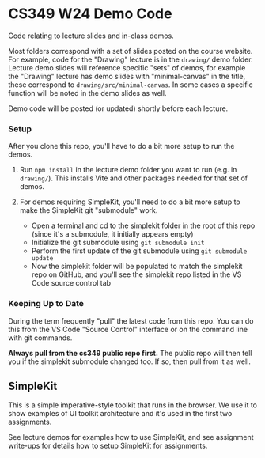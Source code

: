 # CS349 W24 Demo Code

Code relating to lecture slides and in-class demos.

Most folders correspond with a set of slides posted on the course website. For example, code for the "Drawing" lecture is in the `drawing/` demo folder. Lecture demo slides will reference specific "sets" of demos, for example the "Drawing" lecture has demo slides with "minimal-canvas" in the title, these correspond to `drawing/src/minimal-canvas`. In some cases a specific function will be noted in the demo slides as well.

Demo code will be posted (or updated) shortly before each lecture.

### Setup

After you clone this repo, you'll have to do a bit more setup to run the demos.

1. Run `npm install` in the lecture demo folder you want to run (e.g. in `drawing/`). This installs Vite and other packages needed for that set of demos.

2. For demos requiring SimpleKit, you'll need to do a bit more setup to make the SimpleKit git "submodule" work.

   - Open a terminal and cd to the simplekit folder in the root of this repo (since it's a submodule, it initially appears empty)
   - Initialize the git submodule using `git submodule init`
   - Perform the first update of the git submodule using `git submodule update`
   - Now the simplekit folder will be populated to match the simplekit repo on GitHub, and you'll see the simplekit repo listed in the VS Code source control tab

### Keeping Up to Date

During the term frequently "pull" the latest code from this repo. You can do this from the VS Code "Source Control" interface or on the command line with git commands.

**Always pull from the cs349 public repo first.** The public repo will then tell you if the simplekit submodule changed too. If so, then pull from it as well.

## SimpleKit

This is a simple imperative-style toolkit that runs in the browser. We use it to show examples of UI toolkit architecture and it's used in the first two assignments.

See lecture demos for examples how to use SimpleKit, and see assignment write-ups for details how to setup SimpleKit for assignments.

